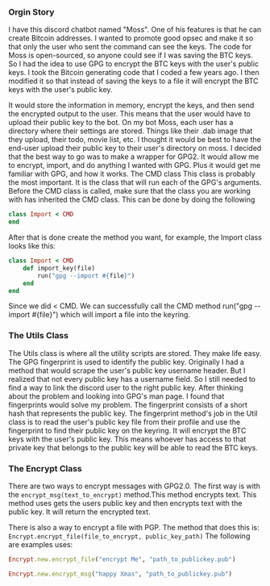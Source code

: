 ### Orgin Story
I have this discord chatbot named "Moss". One of his features is that he can create Bitcoin addresses. I wanted to promote good opsec and make it so that only the user who sent the command can see the keys. The code for Moss is open-sourced, so anyone could see if I was saving the BTC keys.
So I had the idea to use GPG to encrypt the BTC keys with the user's public keys.
 I took the Bitcoin generating code that I coded a few years ago. I then modified it so that instead of saving the keys to a file it will encrypt the BTC keys with the user's public key. 


It would store the information in memory, encrypt the keys, and then send the encrypted output to the user.
This means that the user would have to upload their public key to the bot. On my bot Moss, each user has a directory where their settings are stored. Things like their .dab image that they upload, their todo, movie list, etc. I thought it would be best to have the end-user upload their public key to their user's directory on moss.
I decided that the best way to go was to make a wrapper for GPG2. It would allow me to encrypt, import, and do anything I wanted with GPG. Plus it would get me familiar with GPG, and how it works.
The CMD class
This class is probably the most important. It is the class that will run each of the GPG's arguments.
Before the CMD class is called, make sure that the class you are working with has inherited the CMD class. This can be done by doing the following
```ruby
class Import < CMD
end
```
After that is done create the method you want, for example, the Import class looks like this:
```ruby
class Import < CMD
    def import_key(file)
        run("gpg --import #{file}")
    end
end
```
Since we did < CMD. We can successfully call the CMD method run("gpg --import #{file}") which will import a file into the keyring.

### The Utils Class
The Utils class is where all the utility scripts are stored. They make life easy. The GPG fingerprint is used to identify the public key.
Originally I had a method that would scrape the user's public key username header. But I realized that not every public key has a username field. So I still needed to find a way to link the discord user to the right public key. After thinking about the problem and looking into GPG's man page. I found that fingerprints would solve my problem.
The fingerprint consists of a short hash that represents the public key. The fingerprint method's job in the Util class is to read the user's public key file from their profile and use the fingerprint to find their public key on the keyring. It will encrypt the BTC keys with the user's public key. This means whoever has access to that private key that belongs to the public key will be able to read the BTC keys.

### The Encrypt Class
There are two ways to encrypt messages with GPG2.0. The first way is with the `encrypt_msg(text_to_encrypt)` method.This method encrypts text. This method uses gets the users public key and then encrypts text with the public key. It will return the encrypted text. 

There is also a way to encrypt a file with PGP. The method that does this is: `Encrypt.encrypt_file(file_to_encrypt, public_key_path)`
The following are examples uses:
```ruby
Encrypt.new.encrypt_file("encrypt Me", "path_to_publickey.pub")
```
```ruby
Encrypt.new.encrypt_msg("happy Xmas", "path_to_publickey.pub")
```
